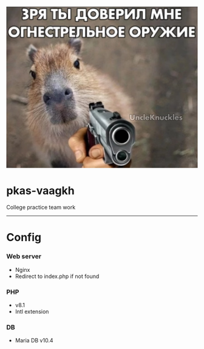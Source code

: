 ![зря ты доверил мне...](https://github.com/loooltooot/pkas-vaagkh/blob/main/static/2.png)
# pkas-vaagkh
College practice team work

---

# Config

### Web server
- Nginx
- Redirect to index.php if not found

### PHP
- v8.1
- Intl extension

### DB
- Maria DB v10.4
